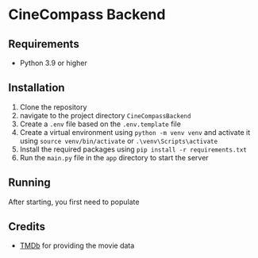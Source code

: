 # CineCompass Backend

## Requirements
- Python 3.9 or higher 

## Installation
1. Clone the repository
2. navigate to the project directory `CineCompassBackend`
3. Create a `.env` file based on the `.env.template` file
4. Create a virtual environment using `python -m venv venv` and activate it using `source venv/bin/activate` or `.\venv\Scripts\activate`
5. Install the required packages using `pip install -r requirements.txt`
6. Run the `main.py` file in the `app` directory to start the server

## Running
After starting, you first need to populate

## Credits
- [TMDb](https://www.themoviedb.org/) for providing the movie data